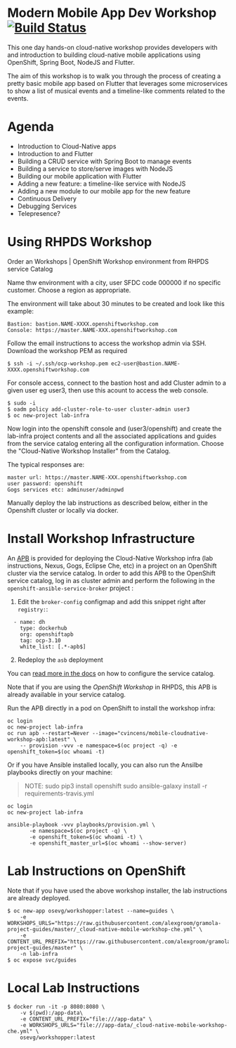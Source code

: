 Modern Mobile App Dev Workshop [![Build Status](https://travis-ci.org/openshift-labs/cloud-native-guides.svg?branch=ocp-3.10)](https://travis-ci.org/openshift-labs/cloud-native-guides)
===
This one day hands-on cloud-native workshop provides developers with and introduction to building cloud-native mobile applications using OpenShift, Spring Boot, NodeJS and Flutter.

The aim of this workshop is to walk you through the process of creating a pretty basic mobile app based on Flutter that leverages some microservices to show a list of musical events and a timeline-like comments related to the events.

Agenda
===
* Introduction to Cloud-Native apps 
* Introduction to and Flutter
* Building a CRUD service with Spring Boot to manage events
* Building a service to store/serve images with NodeJS
* Building our mobile application with Flutter
* Adding a new feature: a timeline-like service with NodeJS
* Adding a new module to our mobile app for the new feature
* Continuous Delivery 
* Debugging Services
* Telepresence?

Using RHPDS Workshop
===

Order an Workshops | OpenShift Workshop environment from RHPDS service Catalog

Name thw environment with a city, user SFDC code 000000 if no specific customer. Choose a region as appropriate.

The environment will take about 30 minutes to be created and look like this example:

  ```
  Bastion: bastion.NAME-XXXX.openshiftworkshop.com
  Console: https://master.NAME-XXX.openshiftworkshop.com
  ```


Follow the email instructions to access the workshop admin via SSH. Download the workshop PEM as required

  ```
  $ ssh -i ~/.ssh/ocp-workshop.pem ec2-user@bastion.NAME-XXXX.openshiftworkshop.com
  ```

For console access, connect to the bastion host and add Cluster admin to a given user eg user3, then use this acount to access the web console.

  ```
  $ sudo -i
  $ oadm policy add-cluster-role-to-user cluster-admin user3
  $ oc new-project lab-infra
  ```

Now login into the openshift console and (user3/openshift) and create the lab-infra project contents and all the associated applications and guides from the service catalog entering all the configuration information. Choose the "Cloud-Native Workshop Installer" from the Catalog.

The typical responses are:

  ```
  master url: https://master.NAME-XXX.openshiftworkshop.com
  user password: openshift
  Gogs services etc: adminuser/adminpwd
  ```


Manually deploy the lab instructions as described below, either in the Openshift cluster or locally via docker.

Install Workshop Infrastructure
===

An [APB](https://hub.docker.com/r/openshiftapb/cloudnative-workshop-apb) is provided for 
deploying the Cloud-Native Workshop infra (lab instructions, Nexus, Gogs, Eclipse Che, etc) in a project 
on an OpenShift cluster via the service catalog. In order to add this APB to the OpenShift service catalog, log in 
as cluster admin and perform the following in the `openshift-ansible-service-broker` project :

1. Edit the `broker-config` configmap and add this snippet right after `registry:`:

  ```
    - name: dh
      type: dockerhub
      org: openshiftapb
      tag: ocp-3.10
      white_list: [.*-apb$]
  ```

2. Redeploy the `asb` deployment

You can [read more in the docs](https://docs.openshift.com/container-platform/3.10/install_config/oab_broker_configuration.html#oab-config-registry-dockerhub) 
on how to configure the service catalog.

Note that if you are using the _OpenShift Workshop_ in RHPDS, this APB is already available in your service catalog.


Run the APB directly in a pod on OpenShift to install the workshop infra:

```
oc login
oc new-project lab-infra
oc run apb --restart=Never --image="cvincens/mobile-cloudnative-workshop-apb:latest" \
    -- provision -vvv -e namespace=$(oc project -q) -e openshift_token=$(oc whoami -t)
```

Or if you have Ansible installed locally, you can also run the Ansilbe playbooks directly on your machine:

> NOTE:
 sudo pip3 install openshift
 sudo ansible-galaxy install -r requirements-travis.yml

```
oc login
oc new-project lab-infra

ansible-playbook -vvv playbooks/provision.yml \
       -e namespace=$(oc project -q) \
       -e openshift_token=$(oc whoami -t) \
       -e openshift_master_url=$(oc whoami --show-server)
``` 

Lab Instructions on OpenShift
===

Note that if you have used the above workshop installer, the lab instructions are already deployed.

```
$ oc new-app osevg/workshopper:latest --name=guides \
    -e WORKSHOPS_URLS="https://raw.githubusercontent.com/alexgroom/gramola-project-guides/master/_cloud-native-mobile-workshop-che.yml" \
    -e CONTENT_URL_PREFIX="https://raw.githubusercontent.com/alexgroom/gramola-project-guides/master" \
    -n lab-infra
$ oc expose svc/guides
```

Local Lab Instructions
===
```
$ docker run -it -p 8080:8080 \
    -v $(pwd):/app-data\
    -e CONTENT_URL_PREFIX="file:///app-data" \
    -e WORKSHOPS_URLS="file:///app-data/_cloud-native-mobile-workshop-che.yml" \
    osevg/workshopper:latest
```
